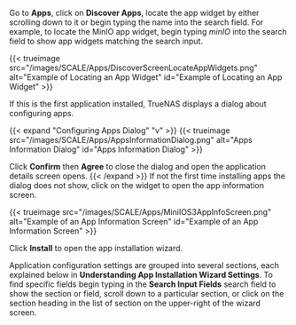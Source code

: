 &NewLine;

Go to **Apps**, click on **Discover Apps**, locate the app widget by either scrolling down to it or begin typing the name into the search field.
For example, to locate the MinIO app widget, begin typing *minIO* into the search field to show app widgets matching the search input.

{{< trueimage src="/images/SCALE/Apps/DiscoverScreenLocateAppWidgets.png" alt="Example of Locating an App Widget" id="Example of Locating an App Widget" >}}

If this is the first application installed, TrueNAS displays a dialog about configuring apps.

{{< expand "Configuring Apps Dialog" "v" >}}
{{< trueimage src="/images/SCALE/Apps/AppsInformationDialog.png" alt="Apps Information Dialog" id="Apps Information Dialog" >}}

Click **Confirm** then **Agree** to close the dialog and open the application details screen opens.
{{< /expand >}}
If not the first time installing apps the dialog does not show, click on the widget to open the app information screen.

{{< trueimage src="/images/SCALE/Apps/MiniIOS3AppInfoScreen.png" alt="Example of an App Information Screen" id="Example of an App Information Screen" >}}

Click **Install** to open the app installation wizard.

Application configuration settings are grouped into several sections, each explained below in **Understanding App Installation Wizard Settings**.
To find specific fields begin typing in the **Search Input Fields** search field to show the section or field, scroll down to a particular section, or click on the section heading in the list of section on the upper-right of the wizard screen.